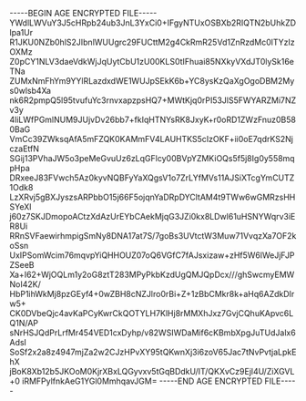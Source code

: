 -----BEGIN AGE ENCRYPTED FILE-----
YWdlLWVuY3J5cHRpb24ub3JnL3YxCi0+IFgyNTUxOSBXb2RIQTN2bUhkZDlpa1Ur
R1JKU0NZb0hlS2JIbnlWUUgrc29FUCttM2g4CkRmR25Vd1ZnRzdMc0lTYzIzOXMz
Z0pCY1NLV3daeVdkWjJqUytCbU1zU00KLS0tIFhuai85NXkyVXdJT0lySk16eTNa
ZUMxNmFhYm9YYlRLazdxdWE1WUJpSEkK6b+YC8ysKzQaXgOgoDBM2Mys0wlsb4Xa
nk6R2pmpQ5l95tvufuYc3rnvxapzpsHQ7+MWtKjq0rPI53JlS5FWYARZMi7NZv3y
4liLWfPGmlNUM9JUjvDv26bb7+fkIqHTNYsRK8JxyK+r0oRD1ZWzFnuz0B580BaG
VmCc39ZWksqAfA5mFZQK0KAMmFV4LAUHTKS5cIzOKF+ii0oE7qdrKS2NjczaEtfN
SGij13PVhaJW5o3peMeGvuUz6zLqGFlcy00BVpYZMKiOQs5f5j8Ig0y558mqpHpa
DRxeeJ83FVwch5Az0kyvNQBFyYaXQgsV1o7ZrLYfMVs11AJSiXTcgYmCUTZ1Odk8
LzXRvj5gBXJyszsARPbbO15j66F5ojqnYaDRpDYCltAM4t9TWw6wGMRzsHHSYeXl
j60z7SKJDmopoACtzXdAzUrEYbCAekMjqG3JZi0kx8LDwl61uHSNYWqrv3iER8Ui
RRnSVFaewirhmpigSmNy8DNA17at7S/7goBs3UVtctW3Muw71VvqzXa7OF2koSsn
UxIPSomWcim76mqvpYiQHHOUZ07oQ6VGfC7fAJsxizaw+zHf5W6lWeJjFJPZSeeB
Xa+I62+WjOQLm1y2oG8ztT283MPyPkbKzdUgQMJQpDcx///ghSwcmyEMWNoI42K/
HbP1ihWkMj8pzGEyf4+0wZBH8cNZJlro0rBi+Z+1zBbCMkr8k+aHq6AZdkDIrw5+
CK0DVbeQjc4avKaPCyKwrCkQOTYLH7KlHj8rMMXhJxz7GvjCQhuKApvc6LQ1N/AP
sNrHSJQdPrLrfMr454VED1cxDyhp/v82WSIWDaMif6cKBmbXpgJuTUdJalx6AdsI
SoSf2x2a8z4947mjZa2w2CJzHPvXY95tQKwnXj3i6zoV65Jac7tNvPvtjaLpkEhX
jBoK8Xb12b5JKOoM0KjrXBxLQGyvxv5tGqBDdkU/IT/QKXvCz9Ejl4U/ZiXGVL+0
iRMFPylfnkAeG1YGl0MmhqavJGM=
-----END AGE ENCRYPTED FILE-----

